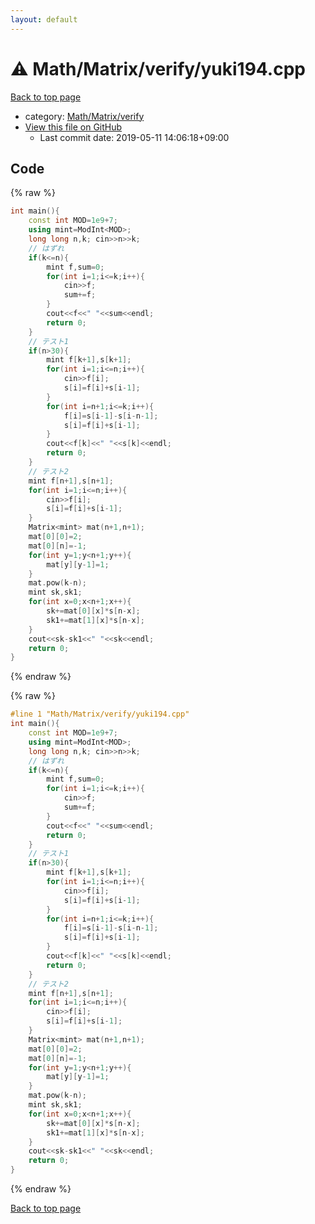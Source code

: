 ```yaml
---
layout: default
---
```


<!-- mathjax config similar to math.stackexchange -->
<script type="text/javascript" async
  src="https://cdnjs.cloudflare.com/ajax/libs/mathjax/2.7.5/MathJax.js?config=TeX-MML-AM_CHTML">
</script>
<script type="text/x-mathjax-config">
  MathJax.Hub.Config({
    TeX: { equationNumbers: { autoNumber: "AMS" }},
    tex2jax: {
      inlineMath: [ ['$','$'] ],
      processEscapes: true
    },
    "HTML-CSS": { matchFontHeight: false },
    displayAlign: "left",
    displayIndent: "2em"
  });
</script>

<script type="text/javascript" src="https://cdnjs.cloudflare.com/ajax/libs/jquery/3.4.1/jquery.min.js"></script>
<script src="https://cdn.jsdelivr.net/npm/jquery-balloon-js@1.1.2/jquery.balloon.min.js" integrity="sha256-ZEYs9VrgAeNuPvs15E39OsyOJaIkXEEt10fzxJ20+2I=" crossorigin="anonymous"></script>
<script type="text/javascript" src="../../../../assets/js/copy-button.js"></script>
<link rel="stylesheet" href="../../../../assets/css/copy-button.css" />


# :warning: Math/Matrix/verify/yuki194.cpp

<a href="../../../../index.html">Back to top page</a>

* category: <a href="../../../../index.html#57794736f63a9d595e4dbfe437025a75">Math/Matrix/verify</a>
* <a href="{{ site.github.repository_url }}/blob/master/Math/Matrix/verify/yuki194.cpp">View this file on GitHub</a>
    - Last commit date: 2019-05-11 14:06:18+09:00




## Code

<a id="unbundled"></a>
{% raw %}
```cpp
int main(){
    const int MOD=1e9+7;
    using mint=ModInt<MOD>;
    long long n,k; cin>>n>>k;
    // はずれ
    if(k<=n){
        mint f,sum=0;
        for(int i=1;i<=k;i++){
            cin>>f;
            sum+=f;
        }
        cout<<f<<" "<<sum<<endl;
        return 0;
    }
    // テスト1
    if(n>30){
        mint f[k+1],s[k+1];
        for(int i=1;i<=n;i++){
            cin>>f[i];
            s[i]=f[i]+s[i-1];
        }
        for(int i=n+1;i<=k;i++){
            f[i]=s[i-1]-s[i-n-1];
            s[i]=f[i]+s[i-1];
        }
        cout<<f[k]<<" "<<s[k]<<endl;
        return 0;
    }
    // テスト2
    mint f[n+1],s[n+1];
    for(int i=1;i<=n;i++){
        cin>>f[i];
        s[i]=f[i]+s[i-1];
    }
    Matrix<mint> mat(n+1,n+1);
    mat[0][0]=2;
    mat[0][n]=-1;
    for(int y=1;y<n+1;y++){
        mat[y][y-1]=1;
    }
    mat.pow(k-n);
    mint sk,sk1;
    for(int x=0;x<n+1;x++){
        sk+=mat[0][x]*s[n-x];
        sk1+=mat[1][x]*s[n-x];
    }
    cout<<sk-sk1<<" "<<sk<<endl;
    return 0;
}

```
{% endraw %}

<a id="bundled"></a>
{% raw %}
```cpp
#line 1 "Math/Matrix/verify/yuki194.cpp"
int main(){
    const int MOD=1e9+7;
    using mint=ModInt<MOD>;
    long long n,k; cin>>n>>k;
    // はずれ
    if(k<=n){
        mint f,sum=0;
        for(int i=1;i<=k;i++){
            cin>>f;
            sum+=f;
        }
        cout<<f<<" "<<sum<<endl;
        return 0;
    }
    // テスト1
    if(n>30){
        mint f[k+1],s[k+1];
        for(int i=1;i<=n;i++){
            cin>>f[i];
            s[i]=f[i]+s[i-1];
        }
        for(int i=n+1;i<=k;i++){
            f[i]=s[i-1]-s[i-n-1];
            s[i]=f[i]+s[i-1];
        }
        cout<<f[k]<<" "<<s[k]<<endl;
        return 0;
    }
    // テスト2
    mint f[n+1],s[n+1];
    for(int i=1;i<=n;i++){
        cin>>f[i];
        s[i]=f[i]+s[i-1];
    }
    Matrix<mint> mat(n+1,n+1);
    mat[0][0]=2;
    mat[0][n]=-1;
    for(int y=1;y<n+1;y++){
        mat[y][y-1]=1;
    }
    mat.pow(k-n);
    mint sk,sk1;
    for(int x=0;x<n+1;x++){
        sk+=mat[0][x]*s[n-x];
        sk1+=mat[1][x]*s[n-x];
    }
    cout<<sk-sk1<<" "<<sk<<endl;
    return 0;
}

```
{% endraw %}

<a href="../../../../index.html">Back to top page</a>

